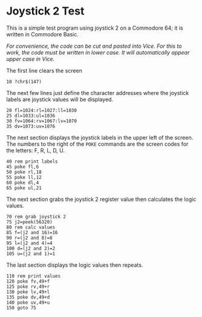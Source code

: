 # Joystick 2 Test

This is a simple test program using joystick 2 on a Commodore 64; it is written in Commodore Basic.

_For convenience, the code can be cut and pasted into Vice. For this to work, the code must be written in lower case. It will automatically appear upper case in Vice._

The first line clears the screen
```
10 ?chr$(147)
```

The next few lines just define the character addresses where the joystick labels are joystick values will be displayed.
```
20 fl=1024:rl=1027:ll=1030
25 dl=1033:ul=1036
30 fv=1064:rv=1067:lv=1070
35 dv=1073:uv=1076
```

The next section displays the joystick labels in the upper left of the screen. The numbers to the right of the `POKE` commands are the screen codes for the letters: F, R, L, D, U.
```
40 rem print labels
45 poke fl,6
50 poke rl,18
55 poke ll,12
60 poke dl,4
65 poke ul,21
```

The next section grabs the joystick 2 register value then calculates the logic values.
```
70 rem grab joystick 2
75 j2=peek(56320)
80 rem calc values
85 f=(j2 and 16)=16
90 r=(j2 and 8)=8
95 l=(j2 and 4)=4
100 d=(j2 and 2)=2
105 u=(j2 and 1)=1
```

The last section displays the logic values then repeats.
```
110 rem print values
120 poke fv,49+f
125 poke rv,49+r
130 poke lv,49+l
135 poke dv,49+d
140 poke uv,49+u
150 goto 75
```